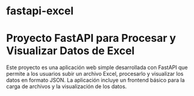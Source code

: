 # fastapi-excel
# Proyecto FastAPI para Procesar y Visualizar Datos de Excel 
Este proyecto es una aplicación web simple desarrollada con FastAPI que permite a los usuarios subir un archivo Excel, procesarlo y visualizar los datos en formato JSON. La aplicación incluye un frontend básico para la carga de archivos y la visualización de los datos.
